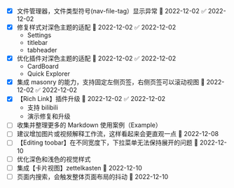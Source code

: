 - [x] 文件管理器，文件类型符号(nav-file-tag）显示异常 📅 2022-12-02 ✅ 2022-12-02
- [x] 修复样式对深色主题的适配 📅 2022-12-02 ✅ 2022-12-02
	- Settings
	- titlebar
	- tabheader
- [x] 优化插件对深色主题的适配 📅 2022-12-02 ✅ 2022-12-02
	- CardBoard
	- Quick Explorer
- [x] 集成 masonry 的能力，支持固定左侧页签，右侧页签可以滚动视图 📅 2022-12-02 ✅ 2022-12-02
- [x] 【Rich Link】插件升级 📅 2022-12-02 ✅ 2022-12-02
	- 支持 bilibili
	- 演示修复和升级
- [ ] 收集并整理更多的 Markdown 使用案例（Example）
- [ ] 建议增加图片或视频解释工作流，这样看起来会更直观一点 📅 2022-12-08
- [ ] 【Editing toobar】在不同宽度下，下拉菜单无法保持展开的问题 📅 2022-12-10
- [ ] 优化深色和浅色的视觉样式
- [ ] 集成【卡片视图】zettelkasten 📅 2022-12-10
- [ ] 页面内搜索，会触发整体页面布局的抖动 📅 2022-12-10